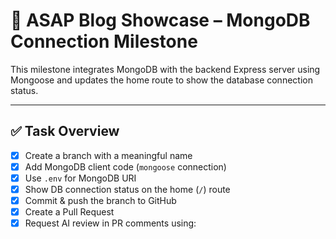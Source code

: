 # 🚀 ASAP Blog Showcase – MongoDB Connection Milestone

This milestone integrates MongoDB with the backend Express server using Mongoose and updates the home route to show the database connection status.

---

## ✅ Task Overview

- [x] Create a branch with a meaningful name
- [x] Add MongoDB client code (`mongoose` connection)
- [x] Use `.env` for MongoDB URI
- [x] Show DB connection status on the home (`/`) route
- [x] Commit & push the branch to GitHub
- [x] Create a Pull Request
- [x] Request AI review in PR comments using:  

